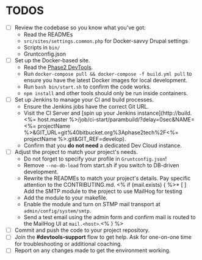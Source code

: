 # TODOS

* [ ] Review the codebase so you know what you've got:
    * Read the READMEs
    * `src/sites/settings.common.php` for Docker-savvy Drupal settings
    * Scripts in `bin/`
    * Gruntconfig.json
* [ ] Set up the Docker-based site.
    * Read the [Phase2 DevTools](http://phase2.github.io/devtools/).
    * Run  `docker-compose pull && docker-compose -f build.yml pull` to ensure you have the latest Docker images for local development.
    * Run `bash bin/start.sh` to confirm the code works.
    * `npm install` and other tools should only be run inside containers.
* [ ] Set up Jenkins to manage your CI and build processes.
    * Ensure the Jenkins jobs have the correct Git URL.
    * Visit the CI Server and [spin up your Jenkins instance](http://build.<%= host.master %>/job/ci-start/parambuild/?delay=0sec&NAME=<%= projectName %>&GIT_URL=git%40bitbucket.org%3Aphase2tech%2F<%= projectName %>.git&GIT_REF=develop).
    * Confirm that you **do not need** a dedicated Dev Cloud instance.
* [ ] Adjust the project to match your project's needs.
    * Do not forget to specify your profile in `Gruntconfig.json`!
    * Remove `--no-db-load` from start.sh if you switch to DB-driven development.
    * Rewrite the READMEs to match your project's details. Pay specific attention to the CONTRIBUTING.md.
<% if (mail.exists) { %>* [ ] Add the SMTP module to the project to use MailHog for testing
    * Add the module to your makefile.
    * Enable the module and turn on STMP mail transport at `admin/config/system/smtp`.
    * Send a test email using the admin form and confirm mail is routed to the MailHog UI at `mail.<host>`.<% } %>
* [ ] Commit and push the code to your project repository.
* [ ] Join the **#devtools-support** flow to get help. Ask for one-on-one time for troubleshooting or additional coaching.
* [ ] Report on any changes made to get the environment working.
